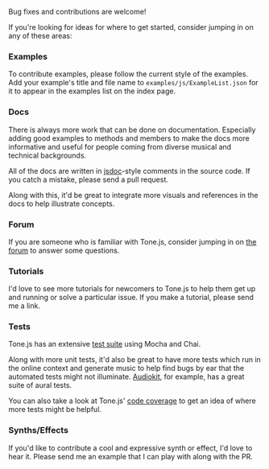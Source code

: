 Bug fixes and contributions are welcome!

If you're looking for ideas for where to get started, consider jumping in on any of these areas:

### Examples

To contribute examples, please follow the current style of the examples. Add your example's title and file name to `examples/js/ExampleList.json` for it to appear in the examples list on the index page.

### Docs

There is always more work that can be done on documentation. Especially adding good examples to methods and members to make the docs more informative and useful for people coming from diverse musical and technical backgrounds.

All of the docs are written in [jsdoc](http://usejsdoc.org/)-style comments in the source code. If you catch a mistake, please send a pull request.

Along with this, it'd be great to integrate more visuals and references in the docs to help illustrate concepts.

### Forum

If you are someone who is familiar with Tone.js, consider jumping in on [the forum](https://groups.google.com/forum/#!forum/tonejs) to answer some questions.

### Tutorials

I'd love to see more tutorials for newcomers to Tone.js to help them get up and running or solve a particular issue. If you make a tutorial, please send me a link.

### Tests

Tone.js has an extensive [test suite](https://github.com/Tonejs/Tone.js/wiki/Testing) using Mocha and Chai.

Along with more unit tests, it'd also be great to have more tests which run in the online context and generate music to help find bugs by ear that the automated tests might not illuminate. [Audiokit](http://audiokit.io/tests/), for example, has a great suite of aural tests.

You can also take a look at Tone.js' [code coverage](https://coveralls.io/github/Tonejs/Tone.js) to get an idea of where more tests might be helpful.

### Synths/Effects

If you'd like to contribute a cool and expressive synth or effect, I'd love to hear it. Please send me an example that I can play with along with the PR.
